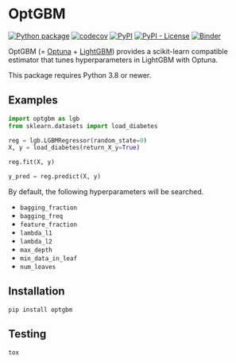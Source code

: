 # OptGBM

[![Python package](https://github.com/Y-oHr-N/OptGBM/workflows/Python%20package/badge.svg?branch=master)](https://github.com/Y-oHr-N/OptGBM/actions?query=workflow%3A%22Python+package%22)
[![codecov](https://codecov.io/gh/Y-oHr-N/OptGBM/branch/master/graph/badge.svg)](https://codecov.io/gh/Y-oHr-N/OptGBM)
[![PyPI](https://img.shields.io/pypi/v/OptGBM)](https://pypi.org/project/OptGBM/)
[![PyPI - License](https://img.shields.io/pypi/l/OptGBM)](https://pypi.org/project/OptGBM/)
[![Binder](https://mybinder.org/badge.svg)](https://mybinder.org/v2/gh/Y-oHr-N/OptGBM/master)

OptGBM (= [Optuna](https://optuna.org/) + [LightGBM](http://github.com/microsoft/LightGBM)) provides a scikit-learn compatible estimator that tunes hyperparameters in LightGBM with Optuna.

This package requires Python 3.8 or newer.

## Examples

```python
import optgbm as lgb
from sklearn.datasets import load_diabetes

reg = lgb.LGBMRegressor(random_state=0)
X, y = load_diabetes(return_X_y=True)

reg.fit(X, y)

y_pred = reg.predict(X, y)
```

By default, the following hyperparameters will be searched.

- `bagging_fraction`
- `bagging_freq`
- `feature_fraction`
- `lambda_l1`
- `lambda_l2`
- `max_depth`
- `min_data_in_leaf`
- `num_leaves`

## Installation

```
pip install optgbm
```

## Testing

```
tox
```
